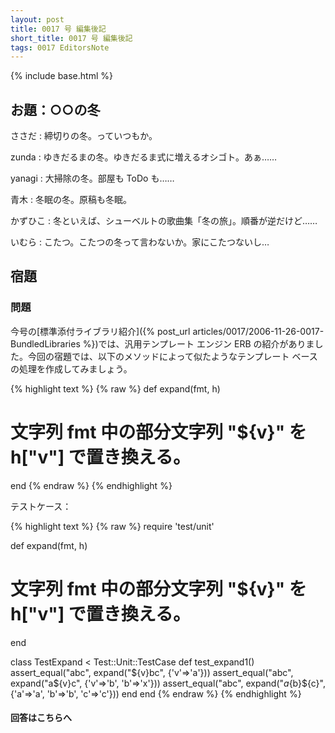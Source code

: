 ```yaml
---
layout: post
title: 0017 号 編集後記
short_title: 0017 号 編集後記
tags: 0017 EditorsNote
---
```

{% include base.html %}


## お題：○○の冬

ささだ
:  締切りの冬。っていつもか。

zunda
:  ゆきだるまの冬。ゆきだるま式に増えるオシゴト。あぁ……

yanagi
:  大掃除の冬。部屋も ToDo も……

青木
:  冬眠の冬。原稿も冬眠。

かずひこ
: 冬といえば、シューベルトの歌曲集「冬の旅」。順番が逆だけど……

いむら
: こたつ。こたつの冬って言わないか。家にこたつないし…

## 宿題

### 問題

今号の[標準添付ライブラリ紹介]({% post_url articles/0017/2006-11-26-0017-BundledLibraries %})では、汎用テンプレート
エンジン ERB の紹介がありました。今回の宿題では、以下のメソッドによって似たようなテンプレート
ベースの処理を作成してみましょう。

{% highlight text %}
{% raw %}
def expand(fmt, h)
  # 文字列 fmt 中の部分文字列 "${v}" を h["v"] で置き換える。
end
{% endraw %}
{% endhighlight %}


テストケース：

{% highlight text %}
{% raw %}
require 'test/unit'

def expand(fmt, h)
  # 文字列 fmt 中の部分文字列 "${v}" を h["v"] で置き換える。
end

class TestExpand < Test::Unit::TestCase
  def test_expand1()
    assert_equal("abc", expand("${v}bc", {'v'=>'a'}))
    assert_equal("abc", expand("a${v}c", {'v'=>'b', 'b'=>'x'}))
    assert_equal("abc", expand("${a}${b}${c}", {'a'=>'a', 'b'=>'b', 'c'=>'c'}))
  end
end
{% endraw %}
{% endhighlight %}


#### 回答はこちらへ



